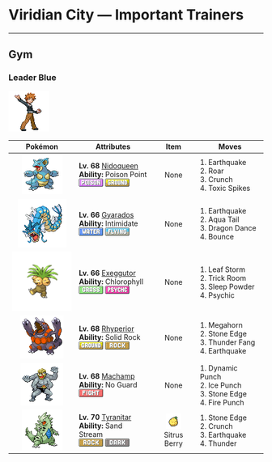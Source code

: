 # Viridian City — Important Trainers


---

## Gym

### Leader Blue

![Leader Blue](../../assets/important_trainers/blue.png "Leader Blue")

| Pokémon | Attributes | Item | Moves |
|:-------:|------------|:----:|-------|
| ![Nidoqueen](../../assets/sprites/nidoqueen/front.gif "Nidoqueen: It uses its scaly, rugged body to seal the entrance of its nest and protect its young from predators.")| **Lv. 68** [Nidoqueen](../../pokemon/nidoqueen.md/)<br>**Ability:** <span class="tooltip" title="Contact with the Pokémon may poison the foe.">Poison Point</span><br>![poison](../../assets/types/poison.png "Poison") ![ground](../../assets/types/ground.png "Ground") | None | 1. <span class="tooltip" title="The user sets off an earthquake that hits all the Pokémon in the battle. ">Earthquake</span><br>2. <span class="tooltip" title="The foe is scared off, to be replaced by another Pokémon in its party. In the wild, the battle ends.">Roar</span><br>3. <span class="tooltip" title="The user crunches up the foe with sharp fangs. It may also lower the target’s Defense stat.">Crunch</span><br>4. <span class="tooltip" title="The user lays a trap of poison spikes at the foe’s feet. They poison foes that switch into battle.">Toxic Spikes</span> |
| ![Gyarados](../../assets/sprites/gyarados/front.gif "Gyarados: Once it appears, it goes on a rampage. It remains enraged until it demolishes everything around it.")| **Lv. 66** [Gyarados](../../pokemon/gyarados.md/)<br>**Ability:** <span class="tooltip" title="Lowers the foe’s Attack stat.">Intimidate</span><br>![water](../../assets/types/water.png "Water") ![flying](../../assets/types/flying.png "Flying") | None | 1. <span class="tooltip" title="The user sets off an earthquake that hits all the Pokémon in the battle. ">Earthquake</span><br>2. <span class="tooltip" title="The user attacks by swinging its tail as if it were a vicious wave in a raging storm. ">Aqua Tail</span><br>3. <span class="tooltip" title="The user vigorously performs a mystic, powerful dance that boosts its Attack and Speed stats.">Dragon Dance</span><br>4. <span class="tooltip" title="The user bounces up high, then drops on the foe on the second turn. It may also paralyze the foe.">Bounce</span> |
| ![Exeggutor](../../assets/sprites/exeggutor/front.gif "Exeggutor: If a head drops off, it emits a telepathic call in search of others to form an EXEGGCUTE cluster.")| **Lv. 66** [Exeggutor](../../pokemon/exeggutor.md/)<br>**Ability:** <span class="tooltip" title="Boosts the Pokémon’s Speed in sunshine.">Chlorophyll</span><br>![grass](../../assets/types/grass.png "Grass") ![psychic](../../assets/types/psychic.png "Psychic") | None | 1. <span class="tooltip" title="A storm of sharp leaves is whipped up. The attack’s recoil sharply reduces the user’s Sp. Atk stat.">Leaf Storm</span><br>2. <span class="tooltip" title="The user creates a bizarre area in which slower Pokémon get to move first for five turns.">Trick Room</span><br>3. <span class="tooltip" title="The user scatters a big cloud of sleep- inducing dust around the foe. ">Sleep Powder</span><br>4. <span class="tooltip" title="The foe is hit by a strong telekinetic force. It may also reduce the foe’s Sp. Def stat.">Psychic</span> |
| ![Rhyperior](../../assets/sprites/rhyperior/front.gif "Rhyperior: From holes in its palms, it fires out GEODUDE. Its carapace  can withstand volcanic eruptions.")| **Lv. 68** [Rhyperior](../../pokemon/rhyperior.md/)<br>**Ability:** <span class="tooltip" title="Reduces damage from supereffective attacks">Solid Rock</span><br>![ground](../../assets/types/ground.png "Ground") ![rock](../../assets/types/rock.png "Rock") | None | 1. <span class="tooltip" title="Using its tough and impressive horn, the user rams into the foe  with no letup. ">Megahorn</span><br>2. <span class="tooltip" title="The user stabs the foe with a sharpened stone. It has a high critical-hit ratio. ">Stone Edge</span><br>3. <span class="tooltip" title="The user bites with electrified fangs. It may also make the foe flinch or become paralyzed.">Thunder Fang</span><br>4. <span class="tooltip" title="The user sets off an earthquake that hits all the Pokémon in the battle. ">Earthquake</span> |
| ![Machamp](../../assets/sprites/machamp/front.gif "Machamp: It uses its four powerful arms to pin the limbs of its foe, then throws the victim over the horizon.")| **Lv. 68** [Machamp](../../pokemon/machamp.md/)<br>**Ability:** <span class="tooltip" title="Ensures both Pokémon’s and foe’s attacks land.">No Guard</span><br>![fighting](../../assets/types/fighting.png "Fighting") | None | 1. <span class="tooltip" title="The foe is punched with the user’s full, concentrated power. It confuses the foe if it hits.">Dynamic Punch</span><br>2. <span class="tooltip" title="The foe is punched with an icy fist. It may leave the target frozen. ">Ice Punch</span><br>3. <span class="tooltip" title="The user stabs the foe with a sharpened stone. It has a high critical-hit ratio. ">Stone Edge</span><br>4. <span class="tooltip" title="The foe is punched with a fiery fist. It may leave the target with a burn. ">Fire Punch</span> |
| ![Tyranitar](../../assets/sprites/tyranitar/front.gif "Tyranitar: Extremely strong, it can change the landscape. It has an insolent nature that makes it not care about others.")| **Lv. 70** [Tyranitar](../../pokemon/tyranitar.md/)<br>**Ability:** <span class="tooltip" title="The Pokémon summons a sandstorm in battle.">Sand Stream</span><br>![rock](../../assets/types/rock.png "Rock") ![dark](../../assets/types/dark.png "Dark") | ![Sitrus Berry](../../assets/items/sitrus_berry.png "Sitrus Berry")<br><span class="tooltip" title="It may be used or held by a Pokémon to heal the user’s HP a little.">Sitrus Berry</span> | 1. <span class="tooltip" title="The user stabs the foe with a sharpened stone. It has a high critical-hit ratio. ">Stone Edge</span><br>2. <span class="tooltip" title="The user crunches up the foe with sharp fangs. It may also lower the target’s Defense stat.">Crunch</span><br>3. <span class="tooltip" title="The user sets off an earthquake that hits all the Pokémon in the battle. ">Earthquake</span><br>4. <span class="tooltip" title="A wicked thunderbolt is dropped on the foe to inflict damage. It may also leave the target paralyzed.">Thunder</span> |


